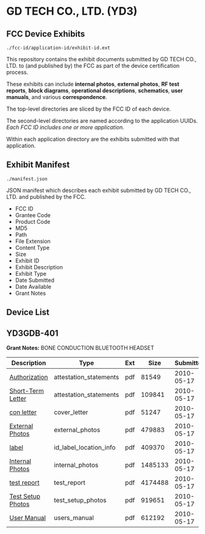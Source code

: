 # GD TECH CO., LTD. (YD3)
## FCC Device Exhibits

```
./fcc-id/application-id/exhibit-id.ext
```

This repository contains the exhibit documents submitted by GD TECH CO., LTD. to (and published by) the FCC as part of the device certification process.

These exhibits can include **internal photos**, **external photos**, **RF test reports**, **block diagrams**, **operational descriptions**, **schematics**, **user manuals**, and various **correspondence**.

The top-level directories are sliced by the FCC ID of each device.

The second-level directories are named according to the application UUIDs. *Each FCC ID includes one or more application.*

Within each application directory are the exhibits submitted with that application. 

## Exhibit Manifest

```
./manifest.json
```

JSON manifest which describes each exhibit submitted by GD TECH CO., LTD. and published by the FCC.

- FCC ID
- Grantee Code
- Product Code
- MD5
- Path
- File Extension
- Content Type
- Size
- Exhibit ID
- Exhibit Description
- Exhibit Type
- Date Submitted
- Date Available
- Grant Notes

## Device List
## YD3GDB-401
**Grant Notes:** BONE CONDUCTION BLUETOOTH HEADSET

| Description | Type | Ext | Size | Submitted | Available |
| ----------- | ---- | --- | ---- | --------- | --------- |
| [Authorization](YD3GDB-401/a3d5b7b8f870be169a5db4e75972e816/1282217.pdf) | attestation_statements | pdf | 81549 | 2010-05-17 | 2010-05-17 |
| [Short-Term Letter](YD3GDB-401/a3d5b7b8f870be169a5db4e75972e816/1282218.pdf) | attestation_statements | pdf | 109841 | 2010-05-17 | 2010-05-17 |
| [con letter](YD3GDB-401/a3d5b7b8f870be169a5db4e75972e816/1282219.pdf) | cover_letter | pdf | 51247 | 2010-05-17 | 2010-05-17 |
| [External Photos](YD3GDB-401/a3d5b7b8f870be169a5db4e75972e816/1282213.pdf) | external_photos | pdf | 479883 | 2010-05-17 | 2010-08-01 |
| [label](YD3GDB-401/a3d5b7b8f870be169a5db4e75972e816/1282220.pdf) | id_label_location_info | pdf | 409370 | 2010-05-17 | 2010-05-17 |
| [Internal Photos](YD3GDB-401/a3d5b7b8f870be169a5db4e75972e816/1282214.pdf) | internal_photos | pdf | 1485133 | 2010-05-17 | 2010-08-01 |
| [test report](YD3GDB-401/a3d5b7b8f870be169a5db4e75972e816/1282221.pdf) | test_report | pdf | 4174488 | 2010-05-17 | 2010-05-17 |
| [Test Setup Photos](YD3GDB-401/a3d5b7b8f870be169a5db4e75972e816/1282216.pdf) | test_setup_photos | pdf | 919651 | 2010-05-17 | 2010-08-01 |
| [User Manual](YD3GDB-401/a3d5b7b8f870be169a5db4e75972e816/1282215.pdf) | users_manual | pdf | 612192 | 2010-05-17 | 2010-08-01 |
